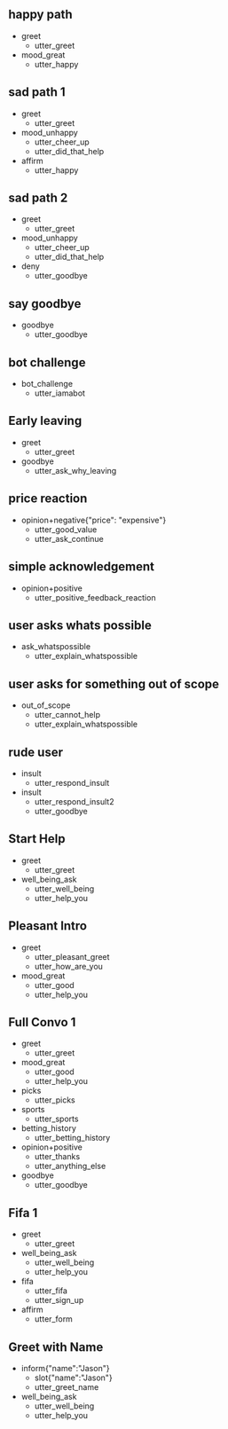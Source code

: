 ## happy path
* greet
  - utter_greet
* mood_great
  - utter_happy

## sad path 1
* greet
  - utter_greet
* mood_unhappy
  - utter_cheer_up
  - utter_did_that_help
* affirm
  - utter_happy

## sad path 2
* greet
  - utter_greet
* mood_unhappy
  - utter_cheer_up
  - utter_did_that_help
* deny
  - utter_goodbye

## say goodbye
* goodbye
  - utter_goodbye

## bot challenge
* bot_challenge
  - utter_iamabot

## Early leaving
* greet
  - utter_greet
* goodbye
  - utter_ask_why_leaving

## price reaction
* opinion+negative{"price": "expensive"}
  - utter_good_value
  - utter_ask_continue

## simple acknowledgement
* opinion+positive
  - utter_positive_feedback_reaction

## user asks whats possible
* ask_whatspossible
  - utter_explain_whatspossible

## user asks for something out of scope
* out_of_scope
  - utter_cannot_help
  - utter_explain_whatspossible

## rude user
* insult
  - utter_respond_insult
* insult
  - utter_respond_insult2
  - utter_goodbye

## Start Help

* greet
    - utter_greet
* well_being_ask
    - utter_well_being
    - utter_help_you

## Pleasant Intro

* greet
    - utter_pleasant_greet
    - utter_how_are_you
* mood_great
    - utter_good
    - utter_help_you

## Full Convo 1

* greet
    - utter_greet
* mood_great
    - utter_good
    - utter_help_you
* picks
    - utter_picks
* sports
    - utter_sports
* betting_history
    - utter_betting_history
* opinion+positive
    - utter_thanks
    - utter_anything_else
* goodbye
    - utter_goodbye

## Fifa 1

* greet
    - utter_greet
* well_being_ask
    - utter_well_being
    - utter_help_you
* fifa
    - utter_fifa
    - utter_sign_up
* affirm
    - utter_form

## Greet with Name

* inform{"name":"Jason"}
    - slot{"name":"Jason"}
    - utter_greet_name
* well_being_ask
    - utter_well_being
    - utter_help_you
